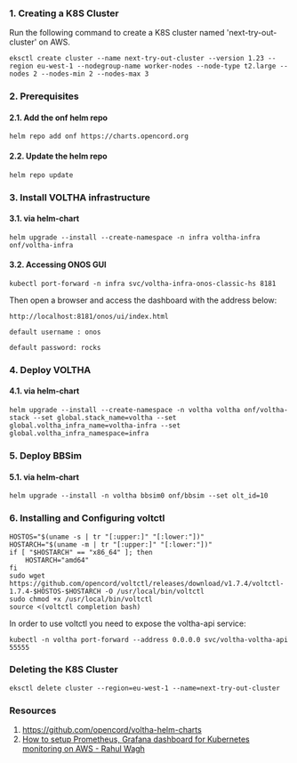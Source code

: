 ### 1. Creating a K8S Cluster

Run the following command to create a K8S cluster named 'next-try-out-cluster' on AWS.

```eksctl create cluster --name next-try-out-cluster --version 1.23 --region eu-west-1 --nodegroup-name worker-nodes --node-type t2.large --nodes 2 --nodes-min 2 --nodes-max 3```

### 2. Prerequisites


#### 2.1. Add the onf helm repo
```helm repo add onf https://charts.opencord.org```
#### 2.2. Update the helm repo 
```helm repo update```


### 3. Install VOLTHA infrastructure

#### 3.1. via helm-chart
```helm upgrade --install --create-namespace -n infra voltha-infra onf/voltha-infra```

#### 3.2. Accessing ONOS GUI
```kubectl port-forward -n infra svc/voltha-infra-onos-classic-hs 8181```

Then open a browser and access the dashboard with the address below:

```http://localhost:8181/onos/ui/index.html```

```default username : onos```

```default password: rocks```


### 4. Deploy VOLTHA

#### 4.1. via helm-chart
```helm upgrade --install --create-namespace -n voltha voltha onf/voltha-stack --set global.stack_name=voltha --set global.voltha_infra_name=voltha-infra --set  global.voltha_infra_namespace=infra```


### 5. Deploy BBSim

#### 5.1. via helm-chart
```helm upgrade --install -n voltha bbsim0 onf/bbsim --set olt_id=10```

### 6. Installing and Configuring voltctl

```
HOSTOS="$(uname -s | tr "[:upper:]" "[:lower:"])"
HOSTARCH="$(uname -m | tr "[:upper:]" "[:lower:"])"
if [ "$HOSTARCH" == "x86_64" ]; then
    HOSTARCH="amd64"
fi
sudo wget https://github.com/opencord/voltctl/releases/download/v1.7.4/voltctl-1.7.4-$HOSTOS-$HOSTARCH -O /usr/local/bin/voltctl
sudo chmod +x /usr/local/bin/voltctl
source <(voltctl completion bash)
```

In order to use voltctl you need to expose the voltha-api service:

```kubectl -n voltha port-forward --address 0.0.0.0 svc/voltha-voltha-api 55555```


### Deleting the K8S Cluster

```eksctl delete cluster --region=eu-west-1 --name=next-try-out-cluster```


### Resources
1. https://github.com/opencord/voltha-helm-charts 
2. [How to setup Prometheus, Grafana dashboard for Kubernetes monitoring on AWS - Rahul Wagh](https://jhooq.com/prometheous-k8s-aws-setup/)


